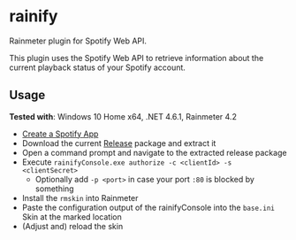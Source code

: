 # rainify

Rainmeter plugin for Spotify Web API.

This plugin uses the Spotify Web API to retrieve information about the current playback
status of your Spotify account.

## Usage

**Tested with**: Windows 10 Home x64, .NET 4.6.1, Rainmeter 4.2

- [Create a Spotify App](https://developer.spotify.com/dashboard/applications)
- Download the current [Release]() package and extract it
- Open a command prompt and navigate to the extracted release package
- Execute `rainifyConsole.exe authorize -c <clientId> -s <clientSecret>`
	- Optionally add  `-p <port>` in case your port `:80` is blocked by something
- Install the `rmskin` into Rainmeter
- Paste the configuration output of the rainifyConsole into the `base.ini` Skin at the marked location
- (Adjust and) reload the skin

